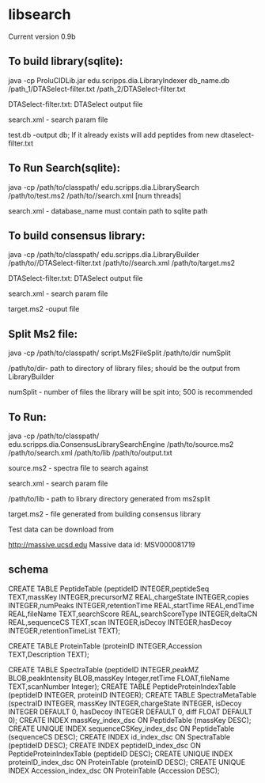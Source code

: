 # libsearch

Current version 0.9b
## To build  library(sqlite):

java -cp ProluCIDLib.jar edu.scripps.dia.LibraryIndexer db_name.db /path_1/DTASelect-filter.txt /path_2/DTASelect-filter.txt


DTASelect-filter.txt: DTASelect output file

search.xml - search param file

test.db -output db; If it already exists will add peptides from new dtaselect-filter.txt
## To Run Search(sqlite):

java -cp /path/to/classpath/ edu.scripps.dia.LibrarySearch /path/to/test.ms2 /path/to//search.xml \[num threads]

search.xml - database_name must contain path to sqlite path

## To build consensus library:

java -cp /path/to/classpath/ edu.scripps.dia.LibraryBuilder /path/to//DTASelect-filter.txt /path/to//search.xml  /path/to/target.ms2

DTASelect-filter.txt: DTASelect output file

search.xml - search param file

target.ms2 -ouput file 

## Split Ms2 file:

java -cp /path/to/classpath/ script.Ms2FileSplit /path/to/dir numSplit

/path/to/dir- path to directory of library files; should be the output from LibraryBuilder

numSplit - number of files the library will be spit into; 500 is recommended

## To Run:

java -cp /path/to/classpath/ edu.scripps.dia.ConsensusLibrarySearchEngine /path/to/source.ms2 /path/to/search.xml /path/to/lib  /path/to/output.txt
 
source.ms2 - spectra file to search against

search.xml - search param file

/path/to/lib - path to library directory generated from ms2split

target.ms2 - file generated from building consensus library 

Test data can be download from 

http://massive.ucsd.edu
Massive data id: MSV000081719

## schema
CREATE TABLE PeptideTable  (peptideID INTEGER,peptideSeq TEXT,massKey INTEGER,precursorMZ REAL,chargeState INTEGER,copies INTEGER,numPeaks INTEGER,retentionTime REAL,startTime REAL,endTime REAL,fileName TEXT,searchScore REAL,searchScoreType INTEGER,deltaCN REAL,sequenceCS TEXT,scan INTEGER,isDecoy INTEGER,hasDecoy INTEGER,retentionTimeList TEXT);

CREATE TABLE ProteinTable (proteinID INTEGER,Accession TEXT,Description TEXT);

CREATE TABLE SpectraTable  (peptideID INTEGER,peakMZ BLOB,peakIntensity BLOB,massKey Integer,retTime FLOAT,fileName TEXT,scanNumber Integer);
CREATE TABLE PeptideProteinIndexTable (peptideID  INTEGER, proteinID INTEGER);
CREATE TABLE SpectraMetaTable (spectraID INTEGER, massKey INTEGER,chargeState INTEGER, isDecoy INTEGER DEFAULT 0, hasDecoy INTEGER DEFAULT 0, diff FLOAT DEFAULT 0);
CREATE INDEX massKey_index_dsc ON PeptideTable (massKey DESC);
CREATE UNIQUE INDEX sequenceCSKey_index_dsc ON PeptideTable (sequenceCS DESC);
CREATE INDEX id_index_dsc ON SpectraTable (peptideID DESC);
CREATE INDEX peptideID_index_dsc ON PeptideProteinIndexTable (peptideID DESC);
CREATE UNIQUE INDEX proteinID_index_dsc ON ProteinTable (proteinID DESC);
CREATE UNIQUE INDEX Accession_index_dsc ON ProteinTable (Accession DESC);
